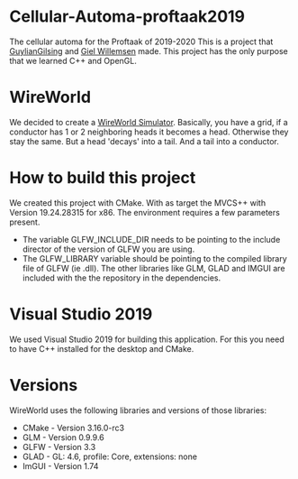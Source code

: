 # Cellular-Automa-proftaak2019
The cellular automa for the Proftaak of 2019-2020
This is a project that [GuylianGilsing](https://github.com/GuylianGilsing) and [Giel Willemsen](https://github.com/GWillemsen) made. This project has the only purpose that we learned C++ and OpenGL. 

# WireWorld
We decided to create a [WireWorld Simulator](https://en.wikipedia.org/wiki/Wireworld). Basically, you have a grid, if a conductor has 1 or 2 neighboring heads it becomes a head. Otherwise they stay the same. But a head 'decays' into a tail. And a tail into a conductor.

# How to build this project
We created this project with CMake. With as target the MVCS++ with Version 19.24.28315 for x86. The environment requires a few parameters present. 
- The variable GLFW_INCLUDE_DIR needs to be pointing to the include director of the version of GLFW you are using.
- The GLFW_LIBRARY variable should be pointing to the compiled library file of GLFW (ie .dll).
The other libraries like GLM, GLAD and IMGUI are included with the the repository in the dependencies.

# Visual Studio 2019
We used Visual Studio 2019 for building this application. For this you need to have C++ installed for the desktop and CMake.

# Versions
WireWorld uses the following libraries and versions of those libraries:
- CMake - Version 3.16.0-rc3
- GLM - Version 0.9.9.6
- GLFW - Version 3.3
- GLAD - GL: 4.6, profile: Core, extensions: none
- ImGUI - Version 1.74
